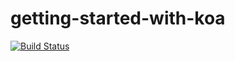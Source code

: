 # getting-started-with-koa
[![Build Status](https://travis-ci.org/ccary64/getting-started-with-koa.svg?branch=master)](https://travis-ci.org/ccary64/getting-started-with-koa)
